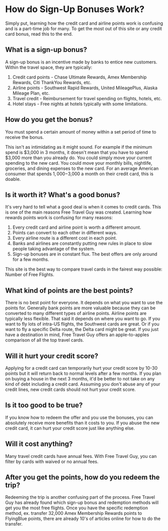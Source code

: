 # How do Sign-Up Bonuses Work?

Simply put, learning how the credit card and airline points work is confusing and is a part-time job for many. To get the most out of this site or any credit card bonus, read this to the end.

## What is a sign-up bonus?

A sign-up bonus is an incentive made by banks to entice new customers. Within the travel space, they are typically:
1. Credit card points - Chase Ultimate Rewards, Amex Membership Rewards, Citi ThankYou Rewards, etc.
2. Airline points - Southwest Rapid Rewards, United MileagePlus, Alaska Mileage Plan, etc.
3. Travel credit - Reimbursement for travel spending on flights, hotels, etc.
4. Hotel stays - Free nights at hotels typically with some limitations.

## How do you get the bonus?

You must spend a certain amount of money within a set period of time to receive the bonus.

This isn't as intimidating as it might sound. For example if the minimum spend is $3,000 in 3 months, it doesn't mean that you have to spend $3,000 more than you already do. You could simply move your current spending to the new card. You could move your monthly bills, nightlife, groceries, and dining expenses to the new card. For an average American consumer that spends $1,000-$3,000 a month on their credit card, this is doable.

## Is it worth it? What's a good bonus?

It's very hard to tell what a good deal is when it comes to credit cards. This is one of the main reasons Free Travel Guy was created. Learning how rewards points work is confusing for many reasons:
1. Every credit card and airline point is worth a different amount.
2. Points can convert to each other in different ways.
3. Every airline route is a different cost in each point.
4. Banks and airlines are constantly putting new rules in place to slow people taking advantage of the system.
5. Sign-up bonuses are in constant flux. The best offers are only around for a few months.

This site is the best way to compare travel cards in the fairest way possible: Number of Free Flights.

## What kind of points are the best points?

There is no best point for everyone. It depends on what you want to use the points for. Generally bank points are more valuable because they can be converted to many different types of airline points. Airline points are typically less flexible. That said it depends on where you want to go. If you want to fly lots of intra-US flights, the Southwest cards are great. Or if you want to fly a specific Delta route, the Delta card might be great. If you just have a destination in mind, Free Travel Guy offers an apple-to-apples comparison of all the top travel cards.

## Will it hurt your credit score?

Applying for a credit card can temporarily hurt your credit score by 10-30 points but it will return back to normal levels after a few months. If you plan on buying a house in the next 3 months, it'd be better to not take on any kind of debt including a credit card. Assuming you don't abuse any of your credit lines, new credit cards should not hurt your credit score.

## Is it too good to be true?

If you know how to redeem the offer and you use the bonuses, you can absolutely receive more benefits than it costs to you. If you abuse the new credit card, it can hurt your credit score just like anything else.

## Will it cost anything?

Many travel credit cards have annual fees. With Free Travel Guy, you can filter by cards with waived or no annual fees.

## After you get the points, how do you redeem the trip?

Redeeming the trip is another confusing part of the process. Free Travel Guy has already found which sign-up bonus and redemption methods will get you the most free flights. Once you have the specific redemption method, ex. transfer 32,000 Amex Membership Rewards points to FlyingBlue points, there are already 10's of articles online for how to do the transfer.